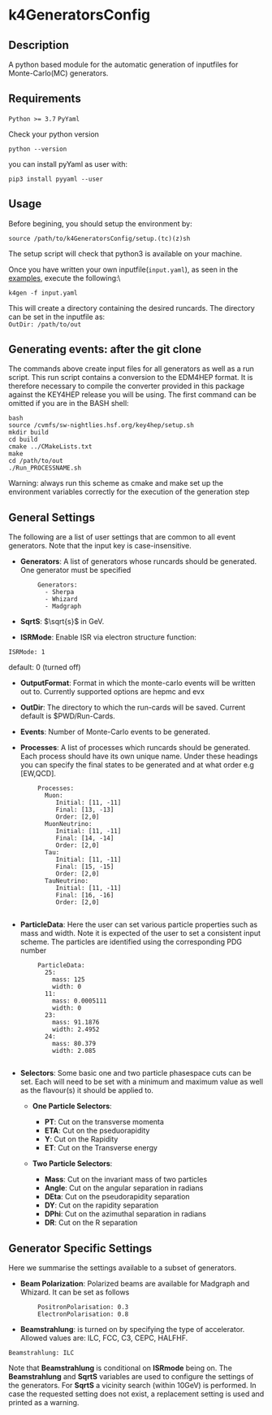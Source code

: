 # k4GeneratorsConfig

## Description
A python based module for the automatic generation of inputfiles for  Monte-Carlo(MC) generators.

## Requirements
`Python >= 3.7`
`PyYaml`  

Check your python version
```
python --version
```

you can install pyYaml as user with:
```
pip3 install pyyaml --user
```

## Usage
Before begining, you should setup the environment by: 
```
source /path/to/k4GeneratorsConfig/setup.(tc)(z)sh
```
The setup script will check that python3 is available on your machine.

Once you have written your own inputfile(`input.yaml`), as seen in the [examples](https://github.com/key4hep/k4GeneratorsConfig/tree/main/examples), execute the following:\

`k4gen -f input.yaml`

This will create a directory containing the desired runcards. The directory can be set in the inputfile as:\
`OutDir: /path/to/out`

## Generating events: after the git clone
The commands above create input files for all generators as well as a run script. This run script contains a conversion to the EDM4HEP format. It is therefore necessary to compile the converter provided in this package against the KEY4HEP release you will be using. The first command can be omitted if you are in the BASH shell:
```
bash
source /cvmfs/sw-nightlies.hsf.org/key4hep/setup.sh
mkdir build
cd build
cmake ../CMakeLists.txt
make
cd /path/to/out
./Run_PROCESSNAME.sh
```
Warning: always run this scheme as cmake and make set up the environment variables correctly for the execution of the generation step

## General Settings
The following are a list of user settings that are common to all event generators. Note that the input key is case-insensitive.

- **Generators**: A list of generators whose runcards should be generated. One generator must be specified
```
		Generators:
		  - Sherpa
		  - Whizard
		  - Madgraph

```
- **SqrtS**: $\sqrt{s}$ in GeV.

- **ISRMode**: Enable ISR via electron structure function:
```
ISRMode: 1 
```
default: 0 (turned off)

- **OutputFormat**: Format in which the monte-carlo events will be written out to. Currently supported options are hepmc and evx

- **OutDir**: The directory to which the run-cards will be saved. Current default is $PWD/Run-Cards.

- **Events**: Number of Monte-Carlo events to be generated.

- **Processes**: A list of processes which runcards should be generated. Each process should have its own unique name. Under these headings you can 
				 specify the final states to be generated and at what order e.g [EW,QCD].
```
		Processes:
		  Muon:
		     Initial: [11, -11]
		     Final: [13, -13]
		     Order: [2,0]
		  MuonNeutrino:
		     Initial: [11, -11]
		     Final: [14, -14]
		     Order: [2,0]
		  Tau:
		     Initial: [11, -11]
		     Final: [15, -15]
		     Order: [2,0]
		  TauNeutrino:
		     Initial: [11, -11]
		     Final: [16, -16]
		     Order: [2,0]


```

- **ParticleData**: Here the user can set various particle properties such as mass and width. Note it is expected of the user to set a consistent input scheme.
					The particles are identified using the corresponding PDG number

```
		ParticleData:
		  25:
		    mass: 125
		    width: 0
		  11:
		    mass: 0.0005111
		    width: 0
		  23:
		    mass: 91.1876
		    width: 2.4952
		  24:
		    mass: 80.379
		    width: 2.085


```

- **Selectors**: Some basic one and two particle phasespace cuts can be set. Each will need to be set with a minimum and maximum value as well as the flavour(s)
				it should be applied to.
  - **One Particle Selectors**:
  	- **PT**: Cut on the transverse momenta
  	- **ETA**: Cut on the pseduorapidity
  	- **Y**: Cut on the Rapidity
  	- **ET**: Cut on the Transverse energy

  - **Two Particle Selectors**:
  	- **Mass**: Cut on the invariant mass of two particles
  	- **Angle**: Cut on the angular separation in radians 
  	- **DEta**: Cut on the pseudorapidity separation
  	- **DY**: Cut on the rapidity separation
  	- **DPhi**: Cut on the azimuthal separation in radians
  	- **DR**: Cut on the R separation


## Generator Specific Settings
Here we summarise the settings available to a subset of generators.


- **Beam Polarization**: Polarized beams are available for Madgraph and Whizard. It can be set as follows
```
		PositronPolarisation: 0.3
		ElectronPolarisation: 0.8
```
- **Beamstrahlung**: is turned on by specifying the type of accelerator. Allowed values are: ILC, FCC, C3, CEPC, HALFHF.
```
Beamstrahlung: ILC
```
Note that **Beamstrahlung** is conditional on **ISRmode** being on. The **Beamstrahlung** and **SqrtS** variables are used to configure the settings of the generators. For **SqrtS** a vicinity search (within 10GeV) is performed. In case the requested setting does not exist, a replacement setting is used and printed as a warning.
